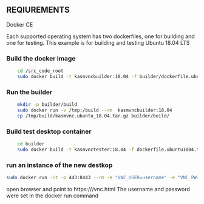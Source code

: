 ## REQIUREMENTS
Docker CE

Each supported operating system has two dockerfiles, one for building and one for testing. This example is for building and testing Ubuntu 18.04 LTS

### Build the docker image
```sh
    cd /src_code_root
    sudo docker build -t kasmvncbuilder:18.04 -f builder/dockerfile.ubuntu1804.build .
```

### Run the builder
```sh
    mkdir -p builder/build
    sudo docker run -v /tmp:/build --rm  kasmvncbuilder:18.04
    cp /tmp/build/kasmvnc.ubuntu_18.04.tar.gz builder/build/
```

### Build test desktop container
```sh
    cd builder
    sudo docker build -t kasmvnctester:18.04 -f dockerfile.ubuntu1804.test .
```
    
### run an instance of the new destkop
```sh
sudo docker run -it -p 443:8443 --rm -e "VNC_USER=username" -e "VNC_PW=password123"  kasmvnctester:18.04
```

open browser and point to https://<ip-address>/vnc.html
The username and password were set in the docker run command
